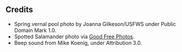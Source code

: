 ## Credits
* Spring vernal pool photo by Joanna Gilkeson/USFWS under Public Domain Mark 1.0.
* Spotted Salamander photo via <a href="https://www.goodfreephotos.com/">Good Free Photos</a>.
* Beep sound from Mike Koenig, under Attribution 3.0.